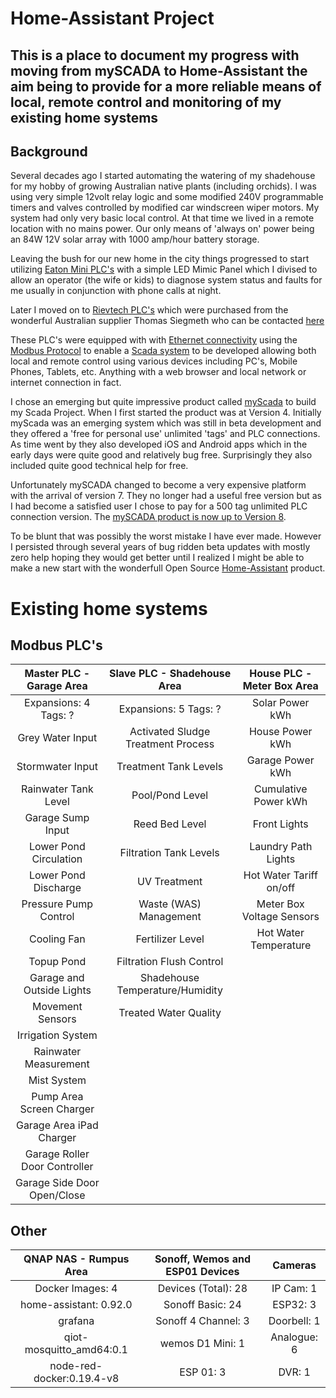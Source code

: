 # Home-Assistant Project

## This is a place to document my progress with moving from mySCADA to Home-Assistant the aim being to provide for a more reliable means of local, remote control and monitoring of my existing home systems

## Background

Several decades ago I started automating the watering of my shadehouse for my hobby of growing Australian native plants (including orchids). I was using very simple 12volt relay logic and some modified 240V programmable timers and valves controlled by modified car windscreen wiper motors. My system had only very basic local control. At that time we lived in a remote location with no mains power. Our only means of 'always on' power being an 84W 12V solar array with 1000 amp/hour battery storage.

Leaving the bush for our new home in the city things progressed to start utilizing [Eaton Mini PLC's](https://www.eaton.com/SEAsia/ProductsSolutions/Electrical/ProductsServices/AutomationControl/Automation/ModularProgrammableLogicControllers/index.htm)  with a simple LED Mimic Panel which I divised to allow an operator (the wife or kids) to diagnose system status and faults for me usually in conjunction with phone calls at night.

Later I moved on to [Rievtech PLC's](https://www.rievtech.com) which were purchased from the wonderful Australian supplier Thomas Siegmeth who can be contacted [here](http://www.xlogic.com.au/)

These PLC's were equipped with with [Ethernet connectivity](https://en.wikipedia.org/wiki/Ethernet) using the [Modbus Protocol](https://en.wikipedia.org/wiki/Modbus) to enable a [Scada system](https://en.wikipedia.org/wiki/SCADA) to be developed allowing both local and remote control using various devices including PC's, Mobile Phones, Tablets, etc. Anything with a web browser and local network or internet connection in fact.

I chose an emerging but quite impressive product called [myScada](https://www.myscada.org/en/) to build my Scada Project. When I first started the product was at Version 4. Initially myScada was an emerging system which was still in beta development and they offered a 'free for personal use' unlimited 'tags' and PLC connections. As time went by they also developed iOS and Android apps which in the early days were quite good and relatively bug free. Surprisingly they also included quite good technical help for free.

Unfortunately mySCADA changed to become a very expensive platform with the arrival of version 7. They no longer had a useful free version but as I had become a satisfied user I chose to pay for a 500 tag unlimited PLC connection version. The [mySCADA product is now up to Version 8](https://www.myscada.org/news/).

To be blunt that was possibly the worst mistake I have ever made. However I persisted through several years of bug ridden beta updates with mostly zero help hoping they would get better until I realized I might be able to make a new start with the wonderfull Open Source [Home-Assistant](https://www.home-assistant.io/) product.

# Existing home systems

## Modbus PLC's

|Master PLC - Garage Area           |Slave PLC - Shadehouse Area        |House PLC - Meter Box Area         |
|:---------------------------------:|:---------------------------------:|:---------------------------------:|
|Expansions: 4 Tags: ?              |Expansions: 5 Tags: ?              |Solar Power kWh                    |
|Grey Water Input                   |Activated Sludge Treatment Process |House Power kWh                    |
|Stormwater Input                   |Treatment Tank Levels              |Garage Power kWh                   |
|Rainwater Tank Level               |Pool/Pond Level                    |Cumulative Power kWh               |
|Garage Sump Input                  |Reed Bed Level                     |Front Lights                       |
|Lower Pond Circulation             |Filtration Tank Levels             |Laundry Path Lights                |
|Lower Pond Discharge               |UV Treatment                       |Hot Water Tariff on/off            |
|Pressure Pump Control              |Waste (WAS) Management             |Meter Box Voltage Sensors          |
|Cooling Fan                        |Fertilizer Level                   |Hot Water Temperature              |
|Topup Pond                         |Filtration Flush Control           |                                   |
|Garage and Outside Lights          |Shadehouse Temperature/Humidity    |                                   |
|Movement Sensors                   |Treated Water Quality              |                                   |
|Irrigation System                  |                                   |                                   |
|Rainwater Measurement              |                                   |                                   |
|Mist System                        |                                   |                                   |
|Pump Area Screen Charger           |                                   |                                   |
|Garage Area iPad Charger           |                                   |                                   |
|Garage Roller Door Controller      |                                   |                                   |
|Garage Side Door Open/Close        |                                   |                                   |


## Other

|QNAP NAS - Rumpus Area             |Sonoff, Wemos and ESP01 Devices    |Cameras                            |
|:---------------------------------:|:---------------------------------:|:---------------------------------:|
|Docker Images: 4                   |Devices (Total): 28                |IP Cam: 1                          |
|home-assistant: 0.92.0             |Sonoff Basic: 24                   |ESP32: 3                           |
|grafana                            |Sonoff 4 Channel: 3                |Doorbell: 1                        |
|qiot-mosquitto_amd64:0.1           |wemos D1 Mini: 1                   |Analogue: 6                        |
|node-red-docker:0.19.4-v8          |ESP 01: 3                          |DVR: 1                             |

